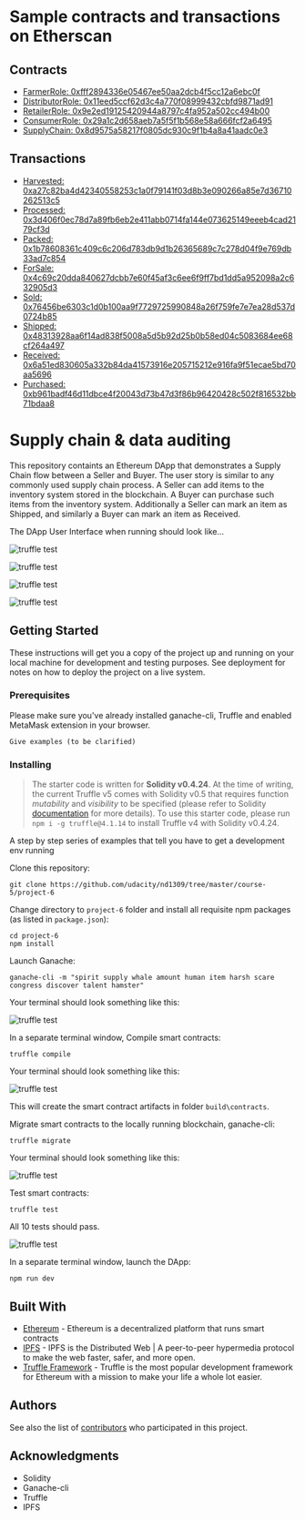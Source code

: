 # Sample contracts and transactions on Etherscan

## Contracts

- [FarmerRole: 0xfff2894336e05467ee50aa2dcb4f5cc12a6ebc0f](https://rinkeby.etherscan.io/address/0xfff2894336e05467ee50aa2dcb4f5cc12a6ebc0f#events)
- [DistributorRole: 0x11eed5ccf62d3c4a770f08999432cbfd9871ad91](https://rinkeby.etherscan.io/address/0x11eed5ccf62d3c4a770f08999432cbfd9871ad91#events)
- [RetailerRole: 0x9e2ed19125420944a8797c4fa952a502cc494b00](https://rinkeby.etherscan.io/address/0x9e2ed19125420944a8797c4fa952a502cc494b00#events)
- [ConsumerRole: 0x29a1c2d658aeb7a5f5f1b568e58a666fcf2a6495](https://rinkeby.etherscan.io/address/0x29a1c2d658aeb7a5f5f1b568e58a666fcf2a6495#events)
- [SupplyChain: 0x8d9575a58217f0805dc930c9f1b4a8a41aadc0e3](https://rinkeby.etherscan.io/address/0x8d9575a58217f0805dc930c9f1b4a8a41aadc0e3#events)

## Transactions

- [Harvested: 0xa27c82ba4d42340558253c1a0f79141f03d8b3e090266a85e7d36710262513c5](https://rinkeby.etherscan.io/tx/0xa27c82ba4d42340558253c1a0f79141f03d8b3e090266a85e7d36710262513c5)
- [Processed: 0x3d406f0ec78d7a89fb6eb2e411abb0714fa144e073625149eeeb4cad2179cf3d](https://rinkeby.etherscan.io/tx/0x3d406f0ec78d7a89fb6eb2e411abb0714fa144e073625149eeeb4cad2179cf3d)
- [Packed: 0x1b78608361c409c6c206d783db9d1b26365689c7c278d04f9e769db33ad7c854](https://rinkeby.etherscan.io/tx/0x1b78608361c409c6c206d783db9d1b26365689c7c278d04f9e769db33ad7c854)
- [ForSale: 0x4c69c20dda840627dcbb7e60f45af3c6ee6f9ff7bd1dd5a952098a2c632905d3](https://rinkeby.etherscan.io/tx/0x4c69c20dda840627dcbb7e60f45af3c6ee6f9ff7bd1dd5a952098a2c632905d3)
- [Sold: 0x76456be6303c1d0b100aa9f7729725990848a26f759fe7e7ea28d537d0724b85](https://rinkeby.etherscan.io/tx/0x76456be6303c1d0b100aa9f7729725990848a26f759fe7e7ea28d537d0724b85)
- [Shipped: 0x48313928aa6f14ad838f5008a5d5b92d25b0b58ed04c5083684ee68cf264a497](https://rinkeby.etherscan.io/tx/0x48313928aa6f14ad838f5008a5d5b92d25b0b58ed04c5083684ee68cf264a497)
- [Received: 0x6a51ed830605a332b84da41573916e205715212e916fa9f51ecae5bd70aa5696](https://rinkeby.etherscan.io/tx/0x6a51ed830605a332b84da41573916e205715212e916fa9f51ecae5bd70aa5696)
- [Purchased: 0xb961badf46d11dbce4f20043d73b47d3f86b96420428c502f816532bb71bdaa8](https://rinkeby.etherscan.io/tx/0xb961badf46d11dbce4f20043d73b47d3f86b96420428c502f816532bb71bdaa8)

# Supply chain & data auditing

This repository containts an Ethereum DApp that demonstrates a Supply Chain flow between a Seller and Buyer. The user story is similar to any commonly used supply chain process. A Seller can add items to the inventory system stored in the blockchain. A Buyer can purchase such items from the inventory system. Additionally a Seller can mark an item as Shipped, and similarly a Buyer can mark an item as Received.

The DApp User Interface when running should look like...

![truffle test](images/ftc_product_overview.png)

![truffle test](images/ftc_farm_details.png)

![truffle test](images/ftc_product_details.png)

![truffle test](images/ftc_transaction_history.png)

## Getting Started

These instructions will get you a copy of the project up and running on your local machine for development and testing purposes. See deployment for notes on how to deploy the project on a live system.

### Prerequisites

Please make sure you've already installed ganache-cli, Truffle and enabled MetaMask extension in your browser.

```
Give examples (to be clarified)
```

### Installing

> The starter code is written for **Solidity v0.4.24**. At the time of writing, the current Truffle v5 comes with Solidity v0.5 that requires function _mutability_ and _visibility_ to be specified (please refer to Solidity [documentation](https://docs.soliditylang.org/en/v0.5.0/050-breaking-changes.html) for more details). To use this starter code, please run `npm i -g truffle@4.1.14` to install Truffle v4 with Solidity v0.4.24.

A step by step series of examples that tell you have to get a development env running

Clone this repository:

```
git clone https://github.com/udacity/nd1309/tree/master/course-5/project-6
```

Change directory to `project-6` folder and install all requisite npm packages (as listed in `package.json`):

```
cd project-6
npm install
```

Launch Ganache:

```
ganache-cli -m "spirit supply whale amount human item harsh scare congress discover talent hamster"
```

Your terminal should look something like this:

![truffle test](images/ganache-cli.png)

In a separate terminal window, Compile smart contracts:

```
truffle compile
```

Your terminal should look something like this:

![truffle test](images/truffle_compile.png)

This will create the smart contract artifacts in folder `build\contracts`.

Migrate smart contracts to the locally running blockchain, ganache-cli:

```
truffle migrate
```

Your terminal should look something like this:

![truffle test](images/truffle_migrate.png)

Test smart contracts:

```
truffle test
```

All 10 tests should pass.

![truffle test](images/truffle_test.png)

In a separate terminal window, launch the DApp:

```
npm run dev
```

## Built With

- [Ethereum](https://www.ethereum.org/) - Ethereum is a decentralized platform that runs smart contracts
- [IPFS](https://ipfs.io/) - IPFS is the Distributed Web | A peer-to-peer hypermedia protocol
  to make the web faster, safer, and more open.
- [Truffle Framework](http://truffleframework.com/) - Truffle is the most popular development framework for Ethereum with a mission to make your life a whole lot easier.

## Authors

See also the list of [contributors](https://github.com/your/project/contributors.md) who participated in this project.

## Acknowledgments

- Solidity
- Ganache-cli
- Truffle
- IPFS
